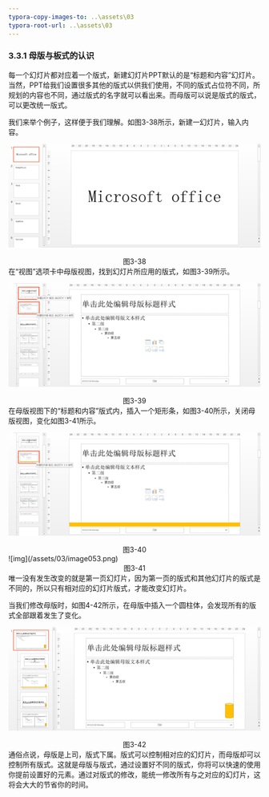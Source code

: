 ```yaml
---
typora-copy-images-to: ..\assets\03
typora-root-url: ..\assets\03
---
```


### 3.3.1  母版与板式的认识

每一个幻灯片都对应着一个版式，新建幻灯片PPT默认的是“标题和内容”幻灯片。当然，PPT给我们设置很多其他的版式以供我们使用，不同的版式占位符不同，所规划的内容也不同，通过版式的名字就可以看出来。而母版可以说是版式的版式，可以更改统一版式。

我们来举个例子，这样便于我们理解。如图3-38所示，新建一幻灯片，输入内容。

![img](/assets/03/image050.png)

<center>图3-38</center>
在“视图”选项卡中母版视图，找到幻灯片所应用的版式，如图3-39所示。

![img](/assets/03/image051.png)

<center>图3-39</center>
在母版视图下的“标题和内容”版式内，插入一个矩形条，如图3-40所示，关闭母版视图，变化如图3-41所示。

![img](/assets/03/image052.png)

<center>图3-40</center>
![img](/assets/03/image053.png)

<center>图3-41</center>
唯一没有发生改变的就是第一页幻灯片，因为第一页的版式和其他幻灯片的版式是不同的，所以只有相对应的幻灯片版式，才能改变幻灯片。

当我们修改母版时，如图4-42所示，在母版中插入一个圆柱体，会发现所有的版式全部跟着发生了变化。

![img](/assets/03/image054.png)

<center>图3-42</center>
通俗点说，母版是上司，版式下属。版式可以控制相对应的幻灯片，而母版却可以控制所有版式。这就是母版与版式，通过设置好不同的版式，你将可以快速的使用你提前设置好的元素。通过对版式的修改，能统一修改所有与之对应的幻灯片，这将会大大的节省你的时间。